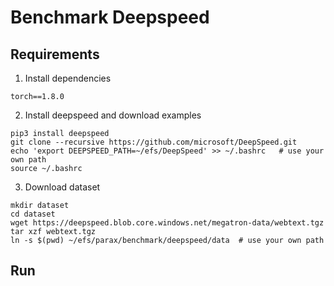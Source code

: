 # Benchmark Deepspeed

## Requirements
1. Install dependencies
```
torch==1.8.0
```

2. Install deepspeed and download examples
```
pip3 install deepspeed
git clone --recursive https://github.com/microsoft/DeepSpeed.git
echo 'export DEEPSPEED_PATH=~/efs/DeepSpeed' >> ~/.bashrc   # use your own path
source ~/.bashrc
```

3. Download dataset
```
mkdir dataset
cd dataset
wget https://deepspeed.blob.core.windows.net/megatron-data/webtext.tgz
tar xzf webtext.tgz
ln -s $(pwd) ~/efs/parax/benchmark/deepspeed/data  # use your own path
```

## Run

